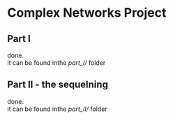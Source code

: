 
# Complex Networks Project
	
## Part I
done. <br>
it can be found inthe *part_I/* folder
	
	
## Part II - the sequelning
done. <br>
it can be found inthe *part_II/* folder

